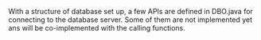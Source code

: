 With a structure of database set up, a few APIs are defined in DBO.java for connecting to the database server. Some of them are not implemented yet ans will be co-implemented with the calling functions.
